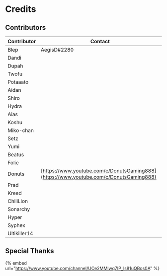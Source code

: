 # Credits

## Contributors

| Contributor  | Contact                                                                                |
| ------------ | -------------------------------------------------------------------------------------- |
| Blep         | AegisD#2280                                                                            |
| Dandi        |                                                                                        |
| Dupah        |                                                                                        |
| Twofu        |                                                                                        |
| Potaaato     |                                                                                        |
| Aidan        |                                                                                        |
| Shiro        |                                                                                        |
| Hydra        |                                                                                        |
| Aias         |                                                                                        |
| Koshu        |                                                                                        |
| Miko-chan    |                                                                                        |
| Setz         |                                                                                        |
| Yumi         |                                                                                        |
| Beatus       |                                                                                        |
| Folie        |                                                                                        |
| Donuts       | [https://www.youtube.com/c/DonutsGaming888](https://www.youtube.com/c/DonutsGaming888) |
| Prad         |                                                                                        |
| Kreed        |                                                                                        |
| ChiliLion    |                                                                                        |
| Sonarchy     |                                                                                        |
| Hyper        |                                                                                        |
| Syphex       |                                                                                        |
| Ultikiller14 |                                                                                        |

## Special Thanks

{% embed url="https://www.youtube.com/channel/UCe2MMiwq7IP_ls81uQBos0A" %}

